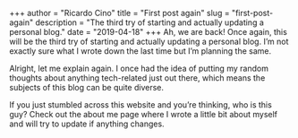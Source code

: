 +++
author = "Ricardo Cino"
title = "First post again"
slug = "first-post-again"
description = "The third try of starting and actually updating a personal blog."
date = "2019-04-18"
+++
Ah, we are back! Once again, this will be the third try of starting and actually updating a personal blog. I’m not exactly sure what I wrote down the last time but I’m planning the same.
<!--more-->
Alright, let me explain again. I once had the idea of putting my random thoughts about anything tech-related just out there, which means the subjects of this blog can be quite diverse.

If you just stumbled across this website and you’re thinking, who is this guy? Check out the about me page where I wrote a little bit about myself and will try to update if anything changes.
